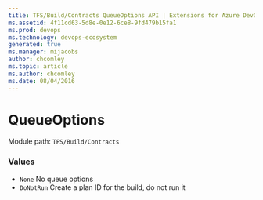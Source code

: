```yaml
---
title: TFS/Build/Contracts QueueOptions API | Extensions for Azure DevOps Services
ms.assetid: 4f11cd63-5d8e-0e12-6ce8-9fd479b15fa1
ms.prod: devops
ms.technology: devops-ecosystem
generated: true
ms.manager: mijacobs
author: chcomley
ms.topic: article
ms.author: chcomley
ms.date: 08/04/2016
---
```


# QueueOptions

Module path: `TFS/Build/Contracts`

### Values

* `None` No queue options
* `DoNotRun` Create a plan ID for the build, do not run it
